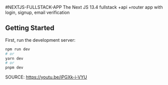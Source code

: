 #NEXTJS-FULLSTACK-APP
The Next JS 13.4 fullstack +api +router app with login, signup, email verification 


## Getting Started

First, run the development server:

```bash
npm run dev
# or
yarn dev
# or
pnpm dev
```

SOURCE: https://youtu.be/iPGXk-i-VYU
